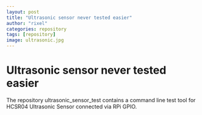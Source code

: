 ```yaml
---
layout: post
title: "Ultrasonic sensor never tested easier"
author: "rixel"
categories: repository
tags: [repository]
image: ultrasonic.jpg
---
```


# Ultrasonic sensor never tested easier

The repository ultrasonic_sensor_test contains a command line test tool for HC­SR04 Ultrasonic Sensor connected via RPi GPIO.

